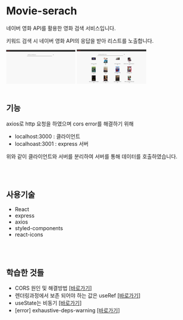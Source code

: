 # Movie-serach

네이버 영화 API를 활용한 영화 검색 서비스입니다.

키워드 검색 시 네이버 영화 API의 응답을 받아 리스트를 노출합니다.
<br>

<img src="img/img1.png" style="width: 37%">
<img src="img/img2.png" style="width: 37%">

<br>
<br>

## 기능

axios로 http 요청을 하였으며 cors error를 해결하기 위해

- localhost:3000 : 클라이언트
- localhoast:3001 : express 서버

위와 같이 클라이언트와 서버를 분리하여 서버를 통해 데이터를 호출하였습니다.

<br>
<br>

## 사용기술

- React
- express
- axios
- styled-components
- react-icons

<br>
<br>

## 학습한 것들

- CORS 원인 및 해결방법 [[바로가기]](https://kim-geonsik.notion.site/CORS-68e87d75fbab4931930573b317cc60a7)
- 렌더링과정에서 보존 되어야 하는 값은 useRef [[바로가기]](https://kim-geonsik.notion.site/useRef-b0cdb077479343a8b9b190587c55c114)
- useState는 비동기 [[바로가기]](https://kim-geonsik.notion.site/useState-3a7462509f164404bb1b7120641f2b3b)
- [error] exhaustive-deps-warning [[바로가기]](https://kim-geonsik.notion.site/error-exhaustive-deps-warning-ad76ccdcabd14948a4de4ef88f8e7615)
